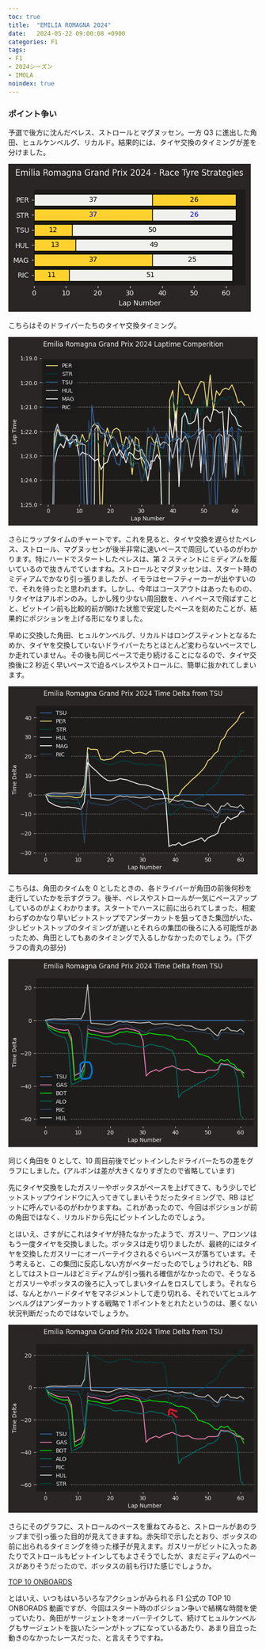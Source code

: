 ```yaml
---
toc: true
title:  "EMILIA ROMAGNA 2024"
date:   2024-05-22 09:00:08 +0900
categories: F1
tags:
- F1
- 2024シーズン
- IMOLA
noindex: true
---
```

### ポイント争い
予選で後方に沈んだペレス、ストロールとマグヌッセン。一方 Q3 に進出した角田、ヒュルケンベルグ、リカルド。結果的には、タイヤ交換のタイミングが差を分けました。

![tyre][img10]

こちらはそのドライバーたちのタイヤ交換タイミング。

![chart1][img11]

さらにラップタイムのチャートです。これを見ると、タイヤ交換を遅らせたペレス、ストロール、マグヌッセンが後半非常に速いペースで周回しているのがわかります。特にハードでスタートしたペレスは、第 2 スティントにミディアムを履いているので抜きんでていますね。ストロールとマグヌッセンは、スタート時のミディアムでかなり引っ張りましたが、イモラはセーフティーカーが出やすいので、それを待ったと思われます。しかし、今年はコースアウトはあったものの、リタイヤはアルボンのみ。しかし残り少ない周回数を、ハイペースで飛ばすことと、ピットイン前も比較的前が開けた状態で安定したペースを刻めたことが、結果的にポジションを上げる形になりました。

早めに交換した角田、ヒュルケンベルグ、リカルドはロングスティントとなるためか、タイヤを交換していないドライバーたちとほとんど変わらないペースでしか走れていません。その後も同じペースで走り続けることになるので、タイヤ交換後に2 秒近く早いペースで迫るペレスやストロールに、簡単に抜かれてしまいます。

![chart2][img12]

こちらは、角田のタイムを 0 としたときの、各ドライバーが角田の前後何秒を走行していたかを示すグラフ。後半、ペレスやストロールが一気にペースアップしているのがよくわかります。スタートでハースに前に出られてしまった、相変わらずのかなり早いピットストップでアンダーカットを狙ってきた集団がいた、少しピットストップのタイミングが遅いとそれらの集団の後ろに入る可能性があったため、角田としてもあのタイミングで入るしかなかったのでしょう。(下グラフの青丸の部分)

![chart3][img13]

同じく角田を 0 として、10 周目前後でピットインしたドライバーたちの差をグラフにしました。(アルボンは差が大きくなりすぎたので省略しています)

先にタイヤ交換をしたガスリーやボッタスがペースを上げてきて、もう少しでピットストップウインドウに入ってきてしまいそうだったタイミングで、RB はピットに呼んでいるのがわかりますね。これがあったので、今回はポジションが前の角田ではなく、リカルドから先にピットインしたのでしょう。

とはいえ、さすがにこれはタイヤが持たなかったようで、ガスリー、アロンソはもう一度タイヤを交換しました。ボッタスは走り切りましたが、最終的にはタイヤを交換したガスリーにオーバーテイクされるぐらいペースが落ちています。そう考えると、この集団に反応しない方がベターだったのでしょうけれども、RB としてはストロールほどミディアムが引っ張れる確信がなかったので、そうなるとガスリーやボッタスの後ろに入ってしまいタイムをロスしてしまう。それならば、なんとかハードタイヤをマネジメントして走り切れる、それでいてヒュルケンベルグはアンダーカットする戦略で 1 ポイントをとれたというのは、悪くない状況判断だったのではないでしょうか。

![chart4][img14]

さらにそのグラフに、ストロールのペースを重ねてみると、ストロールがあのラップまで引っ張った目的が見えてきますね。赤矢印で示したとおり、ボッタスの前に出られるタイミングを待った様子が見えます。ガスリーがピットに入ったあたりでストロールもピットインしてもよさそうでしたが、まだミディアムのペースがありそうだったので、ボッタスの前も行けた感じでしょうか。


[TOP 10 ONBOARDS][youtube]

とはいえ、いつもはいろいろなアクションがみられる F1 公式の TOP 10 ONBORADS 動画ですが、今回はスタート時のポジション争いで結構な時間を使っていたり、角田がサージェントをオーバーテイクして、続けてヒュルケンベルグもサージェントを抜いたシーンがトップになっているあたり、あまり目立った動きのなかったレースだった、と言えそうですね。

[youtube]:https://youtu.be/r-LIVlwcE_I?si=H43RWUVTWeZfNO6m
[img10]:/assets/images/2024/05/20240521-10.png
[img11]:/assets/images/2024/05/20240521-11.png
[img12]:/assets/images/2024/05/20240521-12.png
[img13]:/assets/images/2024/05/20240521-13.png
[img14]:/assets/images/2024/05/20240521-14.png
